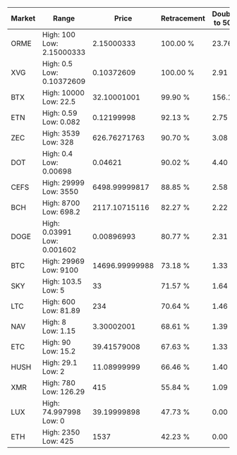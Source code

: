 | Market | Range | Price| Retracement | Doubles to 50% |
| --- | --- | --- | --- | --- |
| ORME | High: 100<br />Low: 2.15000333 | 2.15000333 | 100.00 % | 23.76 |
| XVG | High: 0.5<br />Low: 0.10372609 | 0.10372609 | 100.00 % | 2.91 |
| BTX | High: 10000<br />Low: 22.5 | 32.10001001 | 99.90 % | 156.11 |
| ETN | High: 0.59<br />Low: 0.082 | 0.12199998 | 92.13 % | 2.75 |
| ZEC | High: 3539<br />Low: 328 | 626.76271763 | 90.70 % | 3.08 |
| DOT | High: 0.4<br />Low: 0.00698 | 0.04621 | 90.02 % | 4.40 |
| CEFS | High: 29999<br />Low: 3550 | 6498.99999817 | 88.85 % | 2.58 |
| BCH | High: 8700<br />Low: 698.2 | 2117.10715116 | 82.27 % | 2.22 |
| DOGE | High: 0.03991<br />Low: 0.001602 | 0.00896993 | 80.77 % | 2.31 |
| BTC | High: 29969<br />Low: 9100 | 14696.99999988 | 73.18 % | 1.33 |
| SKY | High: 103.5<br />Low: 5 | 33 | 71.57 % | 1.64 |
| LTC | High: 600<br />Low: 81.89 | 234 | 70.64 % | 1.46 |
| NAV | High: 8<br />Low: 1.15 | 3.30002001 | 68.61 % | 1.39 |
| ETC | High: 90<br />Low: 15.2 | 39.41579008 | 67.63 % | 1.33 |
| HUSH | High: 29.1<br />Low: 2 | 11.08999999 | 66.46 % | 1.40 |
| XMR | High: 780<br />Low: 126.29 | 415 | 55.84 % | 1.09 |
| LUX | High: 74.997998<br />Low: 0 | 39.19999898 | 47.73 % | 0.00 |
| ETH | High: 2350<br />Low: 425 | 1537 | 42.23 % | 0.00 |
